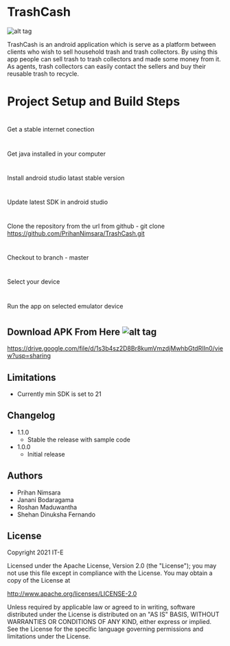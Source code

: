 # TrashCash    

![alt tag](https://user-images.githubusercontent.com/29063580/116918567-b13e6080-ac6d-11eb-9502-589c9140a578.jpeg)  


TrashCash is an android application which is serve as a platform between clients who wish to sell household trash and trash collectors. By using this app people can sell trash to trash collectors and made some money from it. As agents, trash collectors can easily contact the sellers and buy their reusable trash to recycle.

#





# Project Setup and Build Steps
#
Get a stable internet conection
#
Get java installed in your computer
#
Install android studio latast stable version
#
Update latest SDK in android studio




#
Clone the repository from the url from github - git clone https://github.com/PrihanNimsara/TrashCash.git
#
Checkout to branch - master
#
Select your device
#
Run the app on selected emulator device
#


## Download APK From Here  ![alt tag](https://api.bintray.com/packages/prihannimsara/KokisRepository/kokis/images/download.svg)

https://drive.google.com/file/d/1s3b4sz2D8Br8kumVmzdjMwhbGtdRIIn0/view?usp=sharing

## Limitations

- Currently min SDK is set to 21

## Changelog

- 1.1.0
    - Stable the release with sample code
- 1.0.0
    - Initial release

## Authors

- Prihan Nimsara
- Janani Bodaragama
- Roshan Maduwantha
- Shehan Dinuksha Fernando

## License

Copyright 2021 IT-E

Licensed under the Apache License, Version 2.0 (the "License"); you may not use this file except in compliance with the License. You may obtain a copy of the License at

http://www.apache.org/licenses/LICENSE-2.0

Unless required by applicable law or agreed to in writing, software distributed under the License is distributed on an "AS IS" BASIS, WITHOUT WARRANTIES OR CONDITIONS OF ANY KIND, either express or implied. See the License for the specific language governing permissions and limitations under the License.







